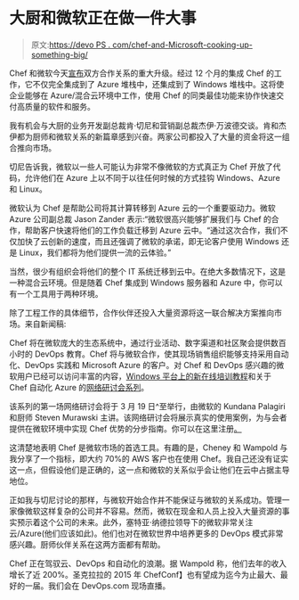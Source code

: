 # 大厨和微软正在做一件大事

> 原文:[https://devo PS . com/chef-and-Microsoft-cooking-up-something-big/](https://devops.com/chef-and-microsoft-cooking-up-something-big/)

Chef 和微软今天[宣布](https://www.chef.io/blog/2015/02/23/chef-and-microsoft-bring-devops-to-the-enterprise/)双方合作关系的重大升级。经过 12 个月的集成 Chef 的工作，它不仅完全集成到了 Azure 堆栈中，还集成到了 Windows 堆栈中。这将使企业能够在 Azure/混合云环境中工作，使用 Chef 的同类最佳功能来协作快速交付高质量的软件和服务。

我有机会与大厨的业务开发副总裁肯·切尼和营销副总裁杰伊·万波德交谈。肯和杰伊都为厨师和微软关系的新篇章感到兴奋。两家公司都投入了大量的资金将这一组合推向市场。

切尼告诉我，微软以一些人可能认为非常不像微软的方式真正为 Chef 开放了代码，允许他们在 Azure 上以不同于以往任何时候的方式挂钩 Windows、Azure 和 Linux。

微软认为 Chef 是帮助公司将其计算转移到 Azure 云的一个重要驱动力。微软 Azure 公司副总裁 Jason Zander 表示:“微软很高兴能够扩展我们与 Chef 的合作，帮助客户快速将他们的工作负载迁移到 Azure 云中。“通过这次合作，我们不仅加快了云创新的速度，而且还强调了微软的承诺，即无论客户使用 Windows 还是 Linux，我们都将为他们提供一流的云体验。”

当然，很少有组织会将他们的整个 IT 系统迁移到云中。在绝大多数情况下，这是一种混合云环境。但是随着 Chef 集成到 Windows 服务器和 Azure 中，你可以有一个工具用于两种环境。

除了工程工作的具体细节，合作伙伴还投入大量资源将这一联合解决方案推向市场。来自新闻稿:

Chef 将在微软庞大的生态系统中，通过行业活动、数字渠道和社区聚会提供数百小时的 DevOps 教育。Chef 将与微软合作，使其现场销售组织能够支持采用自动化、DevOps 实践和 Microsoft Azure 的客户。对 Chef 和 DevOps 感兴趣的微软用户已经可以访问丰富的内容，[Windows 平台上的新在线培训教程](https://www.chef.io/blog/event/3-day-chef-fundamentals-windows-online-5/)和关于 Chef 自动化 Azure 的[网络研讨会系列](https://www.brighttalk.com/webcast/11349/115265)。

该系列的第一场网络研讨会将于 3 月 19 日^至举行，由微软的 Kundana Palagiri 和厨师 Steven Murawski 主讲。该网络研讨会将展示真实的使用案例，为与会者提供在微软环境中实现 Chef 优势的分步指南。你可以在这里注册[。](https://www.chef.io/webinars)

这清楚地表明 Chef 是微软市场的首选工具。有趣的是，Cheney 和 Wampold 与我分享了一个指标，即大约 70%的 AWS 客户也在使用 Chef。我自己还没有证实这一点，但假设他们是正确的，这一点和微软的关系似乎会让他们在云中占据主导地位。

正如我与切尼讨论的那样，与微软开始合作并不能保证与微软的关系成功。管理一家像微软这样复杂的公司并不容易。然而，微软在现金和人员上投入大量资源的事实预示着这个公司的未来。此外，塞特亚·纳德拉领导下的微软非常关注云/Azure(他们应该如此)。他们也对在微软世界中培养更多的 DevOps 模式非常感兴趣。厨师伙伴关系在这两方面都有帮助。

Chef 正在驾驭云、DevOps 和自动化的浪潮。据 Wampold 称，他们去年的收入增长了近 200%。圣克拉拉的 2015 年 ChefConf】也有望成为迄今为止最大、最好的一届。我们会在 DevOps.com 现场直播。